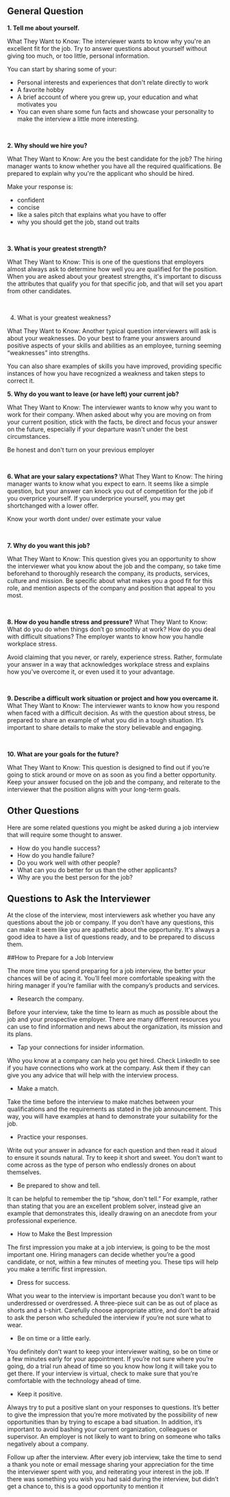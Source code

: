 ## General Question 

**1. Tell me about yourself.**

What They Want to Know: The interviewer wants to know why you're an excellent fit for the job. Try to answer questions about yourself without giving too much, or too little, personal information.

You can start by sharing some of your:
- Personal interests and experiences that don't relate directly to work
- A favorite hobby 
- A brief account of where you grew up, your education and what motivates you
- You can even share some fun facts and showcase your personality to make the interview a little more interesting.

<br>

**2. Why should we hire you?**

What They Want to Know: Are you the best candidate for the job? The hiring manager wants to know whether you have all the required qualifications. Be prepared to explain why you're the applicant who should be hired. 


Make your response is:
- confident
- concise
- like a sales pitch that explains what you have to offer
- why you should get the job, stand out traits

<br>

**3. What is your greatest strength?**

What They Want to Know: This is one of the questions that employers almost always ask to determine how well you are qualified for the position. When you are asked about your greatest strengths, it's important to discuss the attributes that qualify you for that specific job, and that will set you apart from other candidates. 

<br>

4. What is your greatest weakness?

What They Want to Know: Another typical question interviewers will ask is about your weaknesses. Do your best to frame your answers around positive aspects of your skills and abilities as an employee, turning seeming “weaknesses” into strengths.

You can also share examples of skills you have improved, providing specific instances of how you have recognized a weakness and taken steps to correct it.


**5. Why do you want to leave (or have left) your current job?**

What They Want to Know: The interviewer wants to know why you want to work for their company. When asked about why you are moving on from your current position, stick with the facts, be direct and focus your answer on the future, especially if your departure wasn't under the best circumstances. 

Be honest and don't turn on your previous employer

<br>

**6. What are your salary expectations?**
What They Want to Know: The hiring manager wants to know what you expect to earn. It seems like a simple question, but your answer can knock you out of competition for the job if you overprice yourself. If you underprice yourself, you may get shortchanged with a lower offer. 

Know your worth dont under/ over estimate your value

<br>

**7. Why do you want this job?**

What They Want to Know: This question gives you an opportunity to show the interviewer what you know about the job and the company, so take time beforehand to thoroughly research the company, its products, services, culture and mission. Be specific about what makes you a good fit for this role, and mention aspects of the company and position that appeal to you most.

<br>

**8. How do you handle stress and pressure?**
What They Want to Know: What do you do when things don’t go smoothly at work? How do you deal with difficult situations? The employer wants to know how you handle workplace stress.

Avoid claiming that you never, or rarely, experience stress. Rather, formulate your answer in a way that acknowledges workplace stress and explains how you’ve overcome it, or even used it to your advantage.

<br>

**9. Describe a difficult work situation or project and how you overcame it.**
What They Want to Know: The interviewer wants to know how you respond when faced with a difficult decision. As with the question about stress, be prepared to share an example of what you did in a tough situation. It’s important to share details to make the story believable and engaging. 

<br>

**10. What are your goals for the future?**

What They Want to Know: This question is designed to find out if you’re going to stick around or move on as soon as you find a better opportunity. Keep your answer focused on the job and the company, and reiterate to the interviewer that the position aligns with your long-term goals.

## Other Questions

Here are some related questions you might be asked during a job interview that will require some thought to answer.

- How do you handle success?
- How do you handle failure?
- Do you work well with other people?
- What can you do better for us than the other applicants?
- Why are you the best person for the job?

## Questions to Ask the Interviewer

At the close of the interview, most interviewers ask whether you have any questions about the job or company. If you don’t have any questions, this can make it seem like you are apathetic about the opportunity. It's always a good idea to have a list of questions ready, and to be prepared to discuss them.

##How to Prepare for a Job Interview

The more time you spend preparing for a job interview, the better your chances will be of acing it. You’ll feel more comfortable speaking with the hiring manager if you’re familiar with the company’s products and services.

- Research the company. 

Before your interview, take the time to learn as much as possible about the job and your prospective employer. 
There are many different resources you can use to find information and news about the organization, its mission and its plans.

- Tap your connections for insider information.

Who you know at a company can help you get hired.
Check LinkedIn to see if you have connections who work at the company. Ask them if they can give you any advice that will help with the interview process.


- Make a match. 

Take the time before the interview to make matches between your qualifications and the requirements as stated in the job announcement. 
This way, you will have examples at hand to demonstrate your suitability for the job.

- Practice your responses. 

Write out your answer in advance for each question and then read it aloud to ensure it sounds natural.
Try to keep it short and sweet. You don’t want to come across as the type of person who endlessly drones on about themselves.

- Be prepared to show and tell. 

It can be helpful to remember the tip “show, don't tell.” For example, rather than stating that you are an excellent problem solver, instead give an example that demonstrates this, ideally drawing on an anecdote from your professional experience.

- How to Make the Best Impression

The first impression you make at a job interview, is going to be the most important one.
Hiring managers can decide whether you’re a good candidate, or not, within a few minutes of meeting you. These tips will help you make a terrific first impression.

- Dress for success.

What you wear to the interview is important because you don’t want to be underdressed or overdressed. A three-piece suit can be as out of place as shorts and a t-shirt. Carefully choose appropriate attire, and don’t be afraid to ask the person who scheduled the interview if you’re not sure what to wear.

- Be on time or a little early. 

You definitely don’t want to keep your interviewer waiting, so be on time or a few minutes early for your appointment. If you’re not sure where you’re going, do a trial run ahead of time so you know how long it will take you to get there. If your interview is virtual, check to make sure that you're comfortable with the technology ahead of time.

- Keep it positive. 

Always try to put a positive slant on your responses to questions. It’s better to give the impression that you’re more motivated by the possibility of new opportunities than by trying to escape a bad situation. In addition, it’s important to avoid bashing your current organization, colleagues or supervisor. An employer is not likely to want to bring on someone who talks negatively about a company.

Follow up after the interview. After every job interview, take the time to send a thank you note or email message sharing your appreciation for the time the interviewer spent with you, and reiterating your interest in the job. If there was something you wish you had said during the interview, but didn’t get a chance to, this is a good opportunity to mention it


